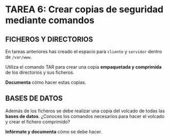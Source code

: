 # TAREA 6: Crear copias de seguridad mediante comandos

## FICHEROS Y DIRECTORIOS

En tareas anteriores has creado el espacio para `cliente` y `servidor` dentro de `/var/www`.

Utiliza el comando TAR para crear una copia **empaquetada y comprimida** de los directorios y sus ficheros.

**Documenta** cómo hacer estas copias. 

## BASES DE DATOS

Además de los ficheros se debe realizar una copia del volcado de todas las **bases de datos**. ¿Conoces los comandos necesarios para hacer el volcado y crear el fichero comprimido?

**Infórmate y documenta** cómo se debe hacer.
